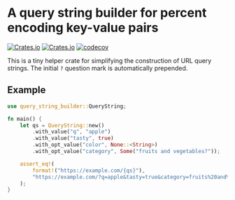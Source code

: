 # A query string builder for percent encoding key-value pairs

[![Crates.io](https://img.shields.io/crates/v/query-string-builder)](https://crates.io/crates/query-string-builder)
[![Crates.io](https://img.shields.io/crates/l/query-string-builder)](https://crates.io/crates/query-string-builder)
[![codecov](https://codecov.io/gh/sunsided/query-string-builder/graph/badge.svg?token=HUCXM04DOG)](https://codecov.io/gh/sunsided/query-string-builder)

This is a tiny helper crate for simplifying the construction of URL query strings.
The initial `?` question mark is automatically prepended.

## Example

```rust
use query_string_builder::QueryString;

fn main() {
    let qs = QueryString::new()
        .with_value("q", "apple")
        .with_value("tasty", true)
        .with_opt_value("color", None::<String>)
        .with_opt_value("category", Some("fruits and vegetables?"));

    assert_eq!(
        format!("https://example.com/{qs}"),
        "https://example.com/?q=apple&tasty=true&category=fruits%20and%20vegetables?&tasty=true"
    );
}
```
